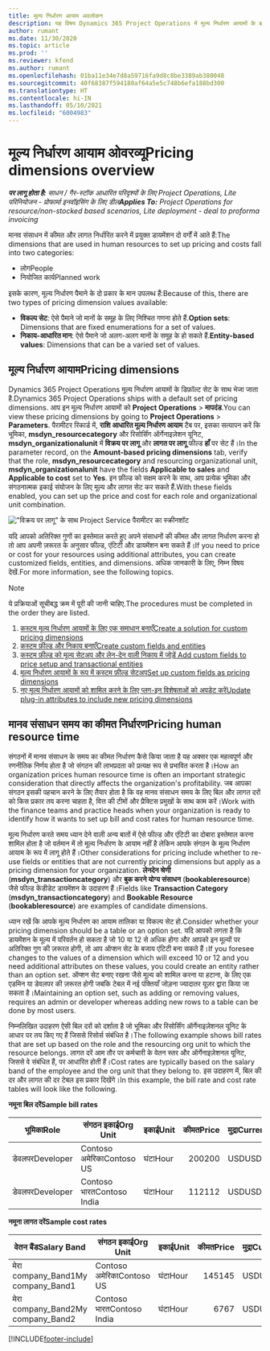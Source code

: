```yaml
---
title: मूल्य निर्धारण आयाम अवलोकन
description: यह विषय Dynamics 365 Project Operations में मूल्य निर्धारण आयामों के बारे में जानकारी प्रदान करता है.
author: rumant
ms.date: 11/30/2020
ms.topic: article
ms.prod: ''
ms.reviewer: kfend
ms.author: rumant
ms.openlocfilehash: 01ba11e34e7d8a59716fa9d8c8be3389ab380048
ms.sourcegitcommit: 40f68387f594180af64a5e5c748b6efa188bd300
ms.translationtype: HT
ms.contentlocale: hi-IN
ms.lasthandoff: 05/10/2021
ms.locfileid: "6004983"
---
```

# <a name="pricing-dimensions-overview"></a><span data-ttu-id="2492b-103">मूल्य निर्धारण आयाम ओवरव्यू</span><span class="sxs-lookup"><span data-stu-id="2492b-103">Pricing dimensions overview</span></span>

<span data-ttu-id="2492b-104">_**पर लागू होता है:** साधन / गैर-स्टॉक आधारित परिदृश्यों के लिए Project Operations, Lite परिनियोजन - प्रोफार्मा इनवॉइसिंग के लिए डील_</span><span class="sxs-lookup"><span data-stu-id="2492b-104">_**Applies To:** Project Operations for resource/non-stocked based scenarios, Lite deployment - deal to proforma invoicing_</span></span>

<span data-ttu-id="2492b-105">मानव संसाधन में कीमत और लागत निर्धारित करने में प्रयुक्त डायमेंशन दो वर्गों में आते हैं:</span><span class="sxs-lookup"><span data-stu-id="2492b-105">The dimensions that are used in human resources to set up pricing and costs fall into two categories:</span></span>

- <span data-ttu-id="2492b-106">लोग</span><span class="sxs-lookup"><span data-stu-id="2492b-106">People</span></span>
- <span data-ttu-id="2492b-107">नियोजित कार्य</span><span class="sxs-lookup"><span data-stu-id="2492b-107">Planned work</span></span>

<span data-ttu-id="2492b-108">इसके कारण, मूल्य निर्धारण पैमाने के दो प्रकार के मान उपलब्ध हैं:</span><span class="sxs-lookup"><span data-stu-id="2492b-108">Because of this, there are two types of pricing dimension values available:</span></span>

- <span data-ttu-id="2492b-109">**विकल्प सेट**: ऐसे पैमाने जो मानों के समूह के लिए निश्चित गणना होते हैं.</span><span class="sxs-lookup"><span data-stu-id="2492b-109">**Option sets**: Dimensions that are fixed enumerations for a set of values.</span></span>
- <span data-ttu-id="2492b-110">**निकाय-आधारित मान**: ऐसे पैमाने जो अलग-अलग मानों के समूह के हो सकते हैं.</span><span class="sxs-lookup"><span data-stu-id="2492b-110">**Entity-based values**: Dimensions that can be a varied set of values.</span></span>

## <a name="pricing-dimensions"></a><span data-ttu-id="2492b-111">मूल्य निर्धारण आयाम</span><span class="sxs-lookup"><span data-stu-id="2492b-111">Pricing dimensions</span></span>

<span data-ttu-id="2492b-112">Dynamics 365 Project Operations मूल्य निर्धारण आयामों के डिफ़ॉल्ट सेट के साथ भेजा जाता है.</span><span class="sxs-lookup"><span data-stu-id="2492b-112">Dynamics 365 Project Operations ships with a default set of pricing dimensions.</span></span> <span data-ttu-id="2492b-113">आप इन मूल्य निर्धारण आयामों को **Project Operations** > **मापदंड**.</span><span class="sxs-lookup"><span data-stu-id="2492b-113">You can view these pricing dimensions by going to **Project Operations** > **Parameters**.</span></span> <span data-ttu-id="2492b-114">पैरामीटर रिकार्ड में, **राशि आधारित मूल्य निर्धारण आयाम** टैब पर, इसका सत्यापन करें कि भूमिका, **msdyn_resourcecategory** और रिसोर्सिंग ऑर्गेनाइज़ेशन यूनिट, **msdyn_organizationalunit** में **विक्रय पर लागू** और **लागत पर लागू** फील्ड **हाँ** पर सेट हैं।</span><span class="sxs-lookup"><span data-stu-id="2492b-114">In the parameter record, on the **Amount-based pricing dimensions** tab, verify that the role, **msdyn_resourcecategory** and resourcing organizational unit, **msdyn_organizationalunit** have the fields **Applicable to sales** and **Applicable to cost** set to **Yes**.</span></span> <span data-ttu-id="2492b-115">इन फ़ील्ड को सक्षम करने के साथ, आप प्रत्येक भूमिका और संगठनात्मक इकाई संयोजन के लिए मूल्य और लागत सेट कर सकते हैं.</span><span class="sxs-lookup"><span data-stu-id="2492b-115">With these fields enabled, you can set up the price and cost for each role and organizational unit combination.</span></span>

!["विक्रय पर लागू" के साथ Project Service पैरामीटर का स्क्रीनशॉट](media/PS-OOB-parameters.png)

<span data-ttu-id="2492b-117">यदि आपको अतिरिक्त गुणों का इस्तेमाल करते हुए अपने संसाधनों की कीमत और लागत निर्धारण करना हो तो आप अपनी ज़रूरत के अनुसार फील्ड, एंटिटी और डायमेंशन बना सकते हैं।</span><span class="sxs-lookup"><span data-stu-id="2492b-117">If you need to price or cost for your resources using additional attributes, you can create customized fields, entities, and dimensions.</span></span> <span data-ttu-id="2492b-118">अधिक जानकारी के लिए, निम्न विषय देखें.</span><span class="sxs-lookup"><span data-stu-id="2492b-118">For more information, see the following topics.</span></span> 
  
  > [!NOTE]
  > <span data-ttu-id="2492b-119">ये प्रक्रियाओं सूचीबद्ध क्रम में पूरी की जानी चाहिए.</span><span class="sxs-lookup"><span data-stu-id="2492b-119">The procedures must be completed in the order they are listed.</span></span>

1. [<span data-ttu-id="2492b-120">कस्टम मूल्य निर्धारण आयामों के लिए एक समाधान बनाएँ</span><span class="sxs-lookup"><span data-stu-id="2492b-120">Create a solution for custom pricing dimensions</span></span>](../sales/create-solution-custompd.md)
2. [<span data-ttu-id="2492b-121">कस्टम फ़ील्ड और निकाय बनाएँ</span><span class="sxs-lookup"><span data-stu-id="2492b-121">Create custom fields and entities</span></span>](create-custom-fields-entities-pricing-dimensions.md)
3. [<span data-ttu-id="2492b-122">कस्टम फ़ील्ड को मूल्य सेटअप और लेन-देन वाली निकाय में जोड़ें </span><span class="sxs-lookup"><span data-stu-id="2492b-122">Add custom fields to price setup and transactional entities</span></span>](add-custom-fields-price-setup-transactional-entities.md)
4. [<span data-ttu-id="2492b-123">मूल्य निर्धारण आयामों के रूप में कस्टम फ़ील्ड सेटअप</span><span class="sxs-lookup"><span data-stu-id="2492b-123">Set up custom fields as pricing dimensions</span></span>](set-up-custom-fields-pricing-dimensions.md)
5. [<span data-ttu-id="2492b-124">नए मूल्य निर्धारण आयामों को शामिल करने के लिए प्लग-इन विशेषताओं को अपडेट करें</span><span class="sxs-lookup"><span data-stu-id="2492b-124">Update plug-in attributes to include new pricing dimensions</span></span>](update-plugin-attributes-pd.md)


## <a name="pricing-human-resource-time"></a><span data-ttu-id="2492b-125">मानव संसाधन समय का कीमत निर्धारण</span><span class="sxs-lookup"><span data-stu-id="2492b-125">Pricing human resource time</span></span>
<span data-ttu-id="2492b-126">संगठनों में मानव संसाधन के समय का कीमत निर्धारण कैसे किया जाता है यह अक्सर एक महत्वपूर्ण और रणनीतिक निर्णय होता है जो संगठन की लाभप्रदता को प्रत्यक्ष रूप से प्रभावित करता है।</span><span class="sxs-lookup"><span data-stu-id="2492b-126">How an organization prices human resource time is often an important strategic consideration that directly affects the organization's profitability.</span></span> <span data-ttu-id="2492b-127">जब आपका संगठन इसकी पहचान करने के लिए तैयार होता है कि वह मानव संसाधन समय के लिए बिल और लागत दरों को किस प्रकार तय करना चाहता है, वित्त की टीमों और प्रैक्टिस प्रमुखों के साथ काम करें।</span><span class="sxs-lookup"><span data-stu-id="2492b-127">Work with the finance teams and practice heads when your organization is ready to identify how it wants to set up bill and cost rates for human resource time.</span></span>

<span data-ttu-id="2492b-128">मूल्य निर्धारण करते समय ध्यान देने वाली अन्य बातों में ऐसे फील्ड और एंटिटी का दोबारा इस्तेमाल करना शामिल होता है जो वर्तमान में तो मूल्य निर्धारण के आयाम नहीं है लेकिन आपके संगठन के मूल्य निर्धारण आयाम के रूप में लागू होते हैं।</span><span class="sxs-lookup"><span data-stu-id="2492b-128">Other considerations for pricing include whether to re-use fields or entities that are not currently pricing dimensions but apply as a pricing dimension for your organization.</span></span> <span data-ttu-id="2492b-129">**लेनदेन श्रेणी** (**msdyn_transactioncategory**) और **बुक करने योग्य संसाधन** (**bookableresource**) जैसे फील्ड केंडीडेट डायमेंशन के उदाहरण हैं।</span><span class="sxs-lookup"><span data-stu-id="2492b-129">Fields like **Transaction Category** (**msdyn_transactioncategory**) and **Bookable Resource** (**bookableresource**) are examples of candidate dimensions.</span></span> 

<span data-ttu-id="2492b-130">ध्यान रखें कि आपके मूल्य निर्धारण का आयाम तालिका या विकल्प सेट हो.</span><span class="sxs-lookup"><span data-stu-id="2492b-130">Consider whether your pricing dimension should be a table or an option set.</span></span> <span data-ttu-id="2492b-131">यदि आपको लगता है कि डायमेंशन के मूल्य में परिवर्तन हो सकता है जो 10 या 12 से अधिक होगा और आपको इन मूल्यों पर अतिरिक्त गुण की ज़रूरत होगी, तो आप ऑप्शन सेट के बजाय एंटिटी बना सकते हैं।</span><span class="sxs-lookup"><span data-stu-id="2492b-131">If you foresee changes to the values of a dimension which will exceed 10 or 12 and you need additional attributes on these values, you could create an entity rather than an option set.</span></span> <span data-ttu-id="2492b-132">ऑप्शन सेट बनाए रखना जैसे मूल्य को शामिल करना या हटाना, के लिए एक एडमिन या डेवलपर की ज़रूरत होगी जबकि टेबल में नई पंक्तियाँ जोड़ना ज्यादातर यूज़र द्वारा किया जा सकता है।</span><span class="sxs-lookup"><span data-stu-id="2492b-132">Maintaining an option set, such as adding or removing values, requires an admin or developer whereas adding new rows to a table can be done by most users.</span></span>

<span data-ttu-id="2492b-133">निम्नलिखित उदाहरण ऐसी बिल दरों को दर्शाता है जो भूमिका और रिसोर्सिंग ऑर्गेनाइज़ेशनल यूनिट के आधार पर तय किए गए हैं जिससे रिसोर्स संबंधित है।</span><span class="sxs-lookup"><span data-stu-id="2492b-133">The following example shows bill rates that are set up based on the role and the resourcing org unit to which the resource belongs.</span></span> <span data-ttu-id="2492b-134">लागत दरें आम तौर पर कर्मचारी के वेतन स्तर और ऑर्गेनाइज़ेशनल यूनिट, जिससे वे संबंधित हैं, पर आधारित होती हैं।</span><span class="sxs-lookup"><span data-stu-id="2492b-134">Cost rates are typically based on the salary band of the employee and the org unit that they belong to.</span></span> <span data-ttu-id="2492b-135">इस उदाहरण में, बिल की दर और लागत की दर टेबल इस प्रकार दिखेंगे।</span><span class="sxs-lookup"><span data-stu-id="2492b-135">In this example, the bill rate and cost rate tables will look like the following.</span></span>

<span data-ttu-id="2492b-136">**नमूना बिल दरें**</span><span class="sxs-lookup"><span data-stu-id="2492b-136">**Sample bill rates**</span></span>

| <span data-ttu-id="2492b-137">भूमिका</span><span class="sxs-lookup"><span data-stu-id="2492b-137">Role</span></span>        | <span data-ttu-id="2492b-138">संगठन इकाई</span><span class="sxs-lookup"><span data-stu-id="2492b-138">Org Unit</span></span>    |<span data-ttu-id="2492b-139">इकाई</span><span class="sxs-lookup"><span data-stu-id="2492b-139">Unit</span></span>      |<span data-ttu-id="2492b-140">कीमत</span><span class="sxs-lookup"><span data-stu-id="2492b-140">Price</span></span>      |<span data-ttu-id="2492b-141">मुद्रा</span><span class="sxs-lookup"><span data-stu-id="2492b-141">Currency</span></span>  |
| ------------|-------------|----------|----------:|----------|
| <span data-ttu-id="2492b-142">डेवलपर</span><span class="sxs-lookup"><span data-stu-id="2492b-142">Developer</span></span>   | <span data-ttu-id="2492b-143">Contoso अमेरिका</span><span class="sxs-lookup"><span data-stu-id="2492b-143">Contoso US</span></span>  |<span data-ttu-id="2492b-144">घंटा</span><span class="sxs-lookup"><span data-stu-id="2492b-144">Hour</span></span> | <span data-ttu-id="2492b-145">200</span><span class="sxs-lookup"><span data-stu-id="2492b-145">200</span></span>|<span data-ttu-id="2492b-146">USD</span><span class="sxs-lookup"><span data-stu-id="2492b-146">USD</span></span>     |
| <span data-ttu-id="2492b-147">डेवलपर</span><span class="sxs-lookup"><span data-stu-id="2492b-147">Developer</span></span>   | <span data-ttu-id="2492b-148">Contoso भारत</span><span class="sxs-lookup"><span data-stu-id="2492b-148">Contoso India</span></span> |<span data-ttu-id="2492b-149">घंटा</span><span class="sxs-lookup"><span data-stu-id="2492b-149">Hour</span></span>|   <span data-ttu-id="2492b-150">112</span><span class="sxs-lookup"><span data-stu-id="2492b-150">112</span></span>|<span data-ttu-id="2492b-151">USD</span><span class="sxs-lookup"><span data-stu-id="2492b-151">USD</span></span>     |


<span data-ttu-id="2492b-152">**नमूना लागत दरें**</span><span class="sxs-lookup"><span data-stu-id="2492b-152">**Sample cost rates**</span></span>

| <span data-ttu-id="2492b-153">वेतन बैंड</span><span class="sxs-lookup"><span data-stu-id="2492b-153">Salary Band</span></span>     | <span data-ttu-id="2492b-154">संगठन इकाई</span><span class="sxs-lookup"><span data-stu-id="2492b-154">Org Unit</span></span>    |<span data-ttu-id="2492b-155">इकाई</span><span class="sxs-lookup"><span data-stu-id="2492b-155">Unit</span></span>      |<span data-ttu-id="2492b-156">कीमत</span><span class="sxs-lookup"><span data-stu-id="2492b-156">Price</span></span>      |<span data-ttu-id="2492b-157">मुद्रा</span><span class="sxs-lookup"><span data-stu-id="2492b-157">Currency</span></span>  |
| ----------------|-------------|----------|----------:|----------|
| <span data-ttu-id="2492b-158">मेरा company_Band1</span><span class="sxs-lookup"><span data-stu-id="2492b-158">My company_Band1</span></span> | <span data-ttu-id="2492b-159">Contoso अमेरिका</span><span class="sxs-lookup"><span data-stu-id="2492b-159">Contoso US</span></span>  |<span data-ttu-id="2492b-160">घंटा</span><span class="sxs-lookup"><span data-stu-id="2492b-160">Hour</span></span> | <span data-ttu-id="2492b-161">145</span><span class="sxs-lookup"><span data-stu-id="2492b-161">145</span></span>|<span data-ttu-id="2492b-162">USD</span><span class="sxs-lookup"><span data-stu-id="2492b-162">USD</span></span>     |
| <span data-ttu-id="2492b-163">मेरा company_Band2</span><span class="sxs-lookup"><span data-stu-id="2492b-163">My company_Band2</span></span> | <span data-ttu-id="2492b-164">Contoso भारत</span><span class="sxs-lookup"><span data-stu-id="2492b-164">Contoso India</span></span> |<span data-ttu-id="2492b-165">घंटा</span><span class="sxs-lookup"><span data-stu-id="2492b-165">Hour</span></span>|   <span data-ttu-id="2492b-166">67</span><span class="sxs-lookup"><span data-stu-id="2492b-166">67</span></span>|<span data-ttu-id="2492b-167">USD</span><span class="sxs-lookup"><span data-stu-id="2492b-167">USD</span></span>     |


[!INCLUDE[footer-include](../includes/footer-banner.md)]